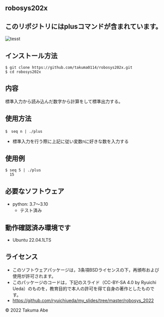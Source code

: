 ## robosys202x
## このリポジトリにはplusコマンドが含まれています。
![tesst](https://github.com/takuma0114/robosys202x/actions/workflows/test.yml/badge.svg)

## インストール方法
```
$ git clone https://github.com/takuma0114/robosys202x.git
$ cd robosys202x
```

## 内容
標準入力から読み込んだ数字から計算をして標準出力する。

## 使用方法
```
$　seq n | ./plus 
```
* 標準入力を行う際に上記に従い変数nに好きな数を入力する

## 使用例
```
$ seq 5 | ./plus
  15
```

## 必要なソフトウェア
* python: 3.7～3.10
  * テスト済み

## 動作確認済み環境です
* Ubuntu 22.04.1LTS

## ライセンス
* このソフトウェアパッケージは，3条項BSDライセンスの下，再頒布および使用が許可されます。
* このパッケージのコードは，下記のスライド（CC-BY-SA 4.0 by Ryuichi Ueda）のものを，教育目的で本人の許可を得て自身の著作としたものです。
* https://github.com/ryuichiueda/my_slides/tree/master/robosys_2022

© 2022 Takuma Abe
